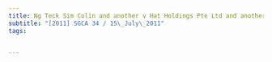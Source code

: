 ```yaml
---
title: Ng Teck Sim Colin and another v Hat Holdings Pte Ltd and another and another appeal 
subtitle: "[2011] SGCA 34 / 15\_July\_2011"
tags:


---
```


